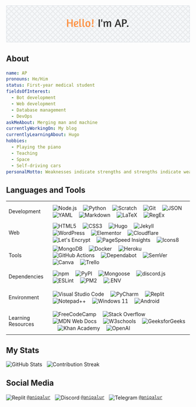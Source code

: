 <!-- markdownlint-disable first-line-heading no-alt-text -->

<picture>
  <source
    srcset="./assets/header-image-dark.png"
    media="(prefers-color-scheme: dark)"
  />
  <source
    srcset="./assets/header-image-light.png"
    media="(prefers-color-scheme: light), (prefers-color-scheme: no-preference)"
  />
  <img src="./assets/header-image-light.png" alt="Header Image" />
</picture>

## About

```yaml
name: AP
pronouns: He/Him
status: First-year medical student
fieldsOfInterest:
  - Bot development
  - Web development
  - Database management
  - DevOps
askMeAbout: Merging man and machine
currentlyWorkingOn: My blog
currentlyLearningAbout: Hugo
hobbies:
  - Playing the piano
  - Teaching
  - Space
  - Self-driving cars
personalMotto: Weaknesses indicate strengths and strengths indicate weaknesses.
```

## Languages and Tools

<table>
  <tr></tr>
  <tr>
    <td><br>Development<br><br></td>
    <td>
      <img src="https://cdn.simpleicons.org/nodedotjs" height="40" align="center" alt="Node.js" title="Node.js" />
      <img width="10" />
      <img src="https://cdn.simpleicons.org/python" height="40" align="center" alt="Python" title="Python" />
      <img width="10" />
      <img src="https://cdn.simpleicons.org/scratch" height="40" align="center" alt="Scratch" title="Scratch" />
      <img width="10" />
      <!--
      The Git (sourced from https://git-scm.com/downloads/logos)
      by Jason Long
      is licensed under the Creative Commons Attribution 3.0 Unported License (https://spdx.org/licenses/CC-BY-3.0).
      -->
      <img src="https://cdn.simpleicons.org/git" height="40" align="center" alt="Git" title="Git" />
      <img width="10" />
      <img src="https://cdn.simpleicons.org/json/000000/FFFFFF" height="40" align="center" alt="JSON" title="JSON" />
      <img width="10" />
      <img src="https://cdn.simpleicons.org/yaml" height="40" align="center" alt="YAML" title="YAML" />
      <img width="10" />
      <img src="https://cdn.simpleicons.org/markdown/000000/FFFFFF" height="40" align="center" alt="Markdown" title="Markdown" />
      <img width="10" />
      <img src="https://cdn.simpleicons.org/latex" height="40" align="center" alt="LaTeX" title="LaTeX" />
      <img width="10" />
      <img src="https://skillicons.dev/icons?i=regex" height="40" align="center" alt="RegEx" title="RegEx" />
    </td>
  </tr>
  <tr></tr>
  <tr>
    <td><br>Web<br><br></td>
    <td>
      <img src="https://cdn.simpleicons.org/html5" height="40" align="center" alt="HTML5" title="HTML5" />
      <img width="10" />
      <img src="https://cdn.simpleicons.org/css3" height="40" align="center" alt="CSS3" title="CSS3" />
      <img width="10" />
      <img src="https://cdn.simpleicons.org/hugo" height="40" align="center" alt="Hugo" title="Hugo" />
      <img width="10" />
      <!--
      The Jekyll (sourced from https://github.com/jekyll/brand)
      by Jekyll, 2023
      is licensed under the Creative Commons Attribution 4.0 International License (https://spdx.org/licenses/CC-BY-4.0).
      -->
      <img src="https://cdn.simpleicons.org/jekyll" height="40" align="center" alt="Jekyll" title="Jekyll" />
      <img width="10" />
      <img src="https://cdn.simpleicons.org/wordpress" height="40" align="center" alt="WordPress" title="WordPress" />
      <img width="10" />
      <img src="https://cdn.simpleicons.org/elementor" height="40" align="center" alt="Elementor" title="Elementor" />
      <img width="10" />
      <!--
      Cloudflare, the Cloudflare, and Cloudflare Workers are trademarks and/or registered trademarks
      of Cloudflare, Inc. in the United States and other jurisdictions.
      -->
      <img src="https://cdn.simpleicons.org/cloudflare" height="40" align="center" alt="Cloudflare" title="Cloudflare" />
      <img width="10" />
      <!--
      The Let's Encrypt (sourced from https://www.abetterinternet.org/trademarks/#le-logos)
      by Internet Security Research Group, 2023
      is licensed under the Creative Commons Attribution Non Commercial 4.0 International License (https://spdx.org/licenses/CC-BY-NC-4.0).
      -->
      <img src="https://cdn.simpleicons.org/letsencrypt" height="40" align="center" alt="Let's Encrypt" title="Let's Encrypt" />
      <img width="10" />
      <img src="https://cdn.simpleicons.org/pagespeedinsights" height="40" align="center" alt="PageSpeed Insights" title="PageSpeed Insights" />
      <img width="10" />
      <img src="https://cdn.simpleicons.org/icons8" height="40" align="center" alt="Icons8" title="Icons8" />
    </td>
  </tr>
  <tr></tr>
  <tr>
    <td><br>Tools<br><br></td>
    <td>
      <img src="https://cdn.simpleicons.org/mongodb" height="40" align="center" alt="MongoDB" title="MongoDB" />
      <img width="10" />
      <img src="https://cdn.simpleicons.org/docker" height="40" align="center" alt="Docker" title="Docker" />
      <img width="10" />
      <img src="https://cdn.simpleicons.org/heroku" height="40" align="center" alt="Heroku" title="Heroku" />
      <img width="10" />
      <img src="https://cdn.simpleicons.org/githubactions" height="40" align="center" alt="GitHub Actions" title="GitHub Actions" />
      <img width="10" />
      <img src="https://cdn.simpleicons.org/dependabot" height="40" align="center" alt="Dependabot" title="Dependabot" />
      <img width="10" />
      <img src="https://cdn.simpleicons.org/semver/3F4551/FFFFFF" height="40" align="center" alt="SemVer" title="SemVer" />
      <img width="10" />
      <img src="https://cdn.simpleicons.org/canva" height="40" align="center" alt="Canva" title="Canva" />
      <img width="10" />
      <img src="https://cdn.simpleicons.org/trello" height="40" align="center" alt="Trello" title="Trello" />
    </td>
  </tr>
  <tr></tr>
  <tr>
    <td><br>Dependencies<br><br></td>
    <td>
      <!-- npm is a registered trademark of npm, Inc. -->
      <img src="https://cdn.simpleicons.org/npm" height="40" align="center" alt="npm" title="npm" />
      <img width="10" />
      <img src="https://cdn.simpleicons.org/pypi" height="40" align="center" alt="PyPI" title="PyPI" />
      <img width="10" />
      <img src="https://cdn.simpleicons.org/mongoose" height="40" align="center" alt="Mongoose" title="Mongoose" />
      <img width="10" />
      <img src="https://cdn.jsdelivr.net/gh/devicons/devicon/icons/discordjs/discordjs-original.svg" height="40" align="center" alt="discord.js" title="discord.js" />
      <img width="10" />
      <img src="https://cdn.simpleicons.org/eslint" height="40" align="center" alt="ESLint" title="ESLint" />
      <img width="10" />
      <img src="https://cdn.simpleicons.org/pm2" height="40" align="center" alt="PM2" title="PM2" />
      <img width="10" />
      <img src="https://cdn.simpleicons.org/dotenv" height="40" align="center" alt=".ENV" title=".ENV" />
    </td>
  </tr>
  <tr></tr>
  <tr>
    <td><br>Environment<br><br></td>
    <td>
      <img src="https://cdn.simpleicons.org/visualstudiocode" height="40" align="center" alt="Visual Studio Code" title="Visual Studio Code" />
      <img width="10" />
      <!-- Copyright © 2023 JetBrains s.r.o. PyCharm and the PyCharm are registered trademarks of JetBrains s.r.o. -->
      <img src="https://cdn.simpleicons.org/pycharm/000000/FFFFFF" height="40" align="center" alt="PyCharm" title="PyCharm" />
      <img width="10" />
      <img src="https://cdn.simpleicons.org/replit" height="40" align="center" alt="Replit" title="Replit" />
      <img width="10" />
      <img src="https://cdn.simpleicons.org/notepadplusplus" height="40" align="center" alt="Notepad++" title="Notepad++" />
      <img width="10" />
      <img src="https://cdn.simpleicons.org/windows11" height="40" align="center" alt="Windows 11" title="Windows 11" />
      <img width="10" />
      <img src="https://cdn.simpleicons.org/android" height="40" align="center" alt="Android" title="Android" />
    </td>
  </tr>
  <tr></tr>
  <tr>
    <td><br>Learning Resources<br><br></td>
    <td>
      <img src="https://cdn.simpleicons.org/freecodecamp/0A0A23/FFFFFF" height="40" align="center" alt="FreeCodeCamp" title="FreeCodeCamp" />
      <img width="10" />
      <img src="https://cdn.simpleicons.org/stackoverflow" height="40" align="center" alt="Stack Overflow" title="Stack Overflow" />
      <img width="10" />
      <img src="https://cdn.simpleicons.org/mdnwebdocs/000000/FFFFFF" height="40" align="center" alt="MDN Web Docs" title="MDN Web Docs" />
      <img width="10" />
      <img src="https://cdn.simpleicons.org/w3schools" height="40" align="center" alt="W3schools" title="W3schools" />
      <img width="10" />
      <img src="https://cdn.simpleicons.org/geeksforgeeks" height="40" align="center" alt="GeeksforGeeks" title="GeeksforGeeks" />
      <img width="10" />
      <img src="https://cdn.simpleicons.org/khanacademy" height="40" align="center" alt="Khan Academy" title="Khan Academy" />
      <img width="10" />
      <img src="https://cdn.simpleicons.org/openai" height="40" align="center" alt="OpenAI" title="OpenAI" />
    </td>
  </tr>
</table>

## My Stats

<div align="left">
  <picture>
    <source
      srcset="https://github-readme-stats.vercel.app/api?username=anipalur&include_all_commits=true&show=reviews&show_icons=true&hide_rank=true&hide=contribs&disable_animations=true&title_color=FD9346&text_color=CCCCCC&icon_color=FD9346&border_color=444C56&bg_color=262626"
      media="(prefers-color-scheme: dark)"
    />
    <source
      srcset="https://github-readme-stats.vercel.app/api?username=anipalur&include_all_commits=true&show=reviews&show_icons=true&hide_rank=true&hide=contribs&disable_animations=true&title_color=FD9346&text_color=333333&icon_color=FD9346&border_color=D0D7DE&bg_color=F6F8FA"
      media="(prefers-color-scheme: light), (prefers-color-scheme: no-preference)"
    />
    <img src="https://github-readme-stats.vercel.app/api?username=anipalur&include_all_commits=true&show=reviews&show_icons=true&hide_rank=true&hide=contribs&disable_animations=true" height="150" alt="GitHub Stats" title="GitHub Stats" />
  </picture>
  <img width="5" />
  <picture>
    <source
      srcset="https://streak-stats.demolab.com?user=anipalur&date_format=j%20M%5B%20Y%5D&mode=weekly&disable_animations=true&background=262626&border=444C56&stroke=CCCCCC&ring=FD9346&fire=FD9346&currStreakNum=FD9346&sideNums=FD9346&currStreakLabel=FD9346&sideLabels=FD9346&dates=CCCCCC"
      media="(prefers-color-scheme: dark)"
    />
    <source
      srcset="https://streak-stats.demolab.com?user=anipalur&date_format=j%20M%5B%20Y%5D&mode=weekly&disable_animations=true&background=F6F8FA&border=D0D7DE&stroke=333333&ring=FD9346&fire=FD9346&currStreakNum=FD9346&sideNums=FD9346&currStreakLabel=FD9346&sideLabels=FD9346&dates=333333"
      media="(prefers-color-scheme: light), (prefers-color-scheme: no-preference)"
    />
    <img src="https://streak-stats.demolab.com?user=anipalur&date_format=j%20M%5B%20Y%5D&mode=weekly&disable_animations=true" height="150" alt="Contribution Streak" title="Contribution Streak" />
  </picture>
</div>

## Social Media

<div align="left">
  <img src="https://cdn.simpleicons.org/replit" height="20" align="center" alt="Replit" title="Replit" />
  <a href="https://replit.com/@anipalur" title="View my Replit profile."><code>@anipalur</code></a>
  <img width="5" />
  <img src="https://cdn.simpleicons.org/discord/5865F2" height="20" align="center" alt="Discord" title="Discord" />
  <a href="https://discordapp.com/users/689680683186126865" title="View my Discord profile."><code>@anipalur</code></a>
  <img width="5" />
  <img src="https://cdn.simpleicons.org/telegram" height="20" align="center" alt="Telegram" title="Telegram" />
  <a href="https://t.me/anipalur" title="View my Telegram profile."><code>@anipalur</code></a>
</div>
